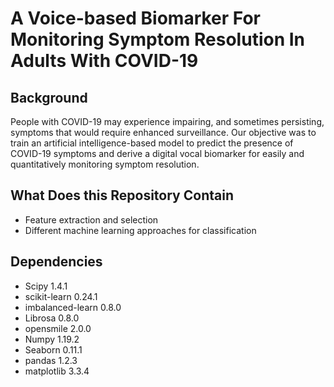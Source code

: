 # A Voice-based Biomarker For Monitoring Symptom Resolution In Adults With COVID-19
## Background
People with COVID-19 may experience impairing, and sometimes persisting, symptoms that would require enhanced surveillance. Our objective was to train an artificial intelligence-based model to predict the presence of COVID-19 symptoms and derive a digital vocal biomarker for easily and quantitatively monitoring symptom resolution.
## What Does this Repository Contain
- Feature extraction and selection
- Different machine learning approaches for classification
## Dependencies
- Scipy 1.4.1
- scikit-learn 0.24.1
- imbalanced-learn 0.8.0
- Librosa 0.8.0
- opensmile 2.0.0
- Numpy 1.19.2
- Seaborn 0.11.1
- pandas 1.2.3
- matplotlib 3.3.4
